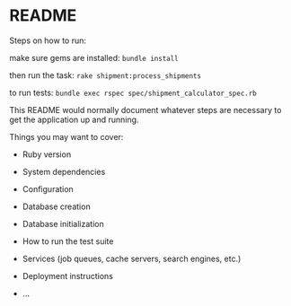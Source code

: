 # README

Steps on how to run:

make sure gems are installed: `bundle install`

then run the task: `rake shipment:process_shipments`

to run tests: `bundle exec rspec spec/shipment_calculator_spec.rb`

This README would normally document whatever steps are necessary to get the
application up and running.

Things you may want to cover:

* Ruby version

* System dependencies

* Configuration

* Database creation

* Database initialization

* How to run the test suite

* Services (job queues, cache servers, search engines, etc.)

* Deployment instructions

* ...
